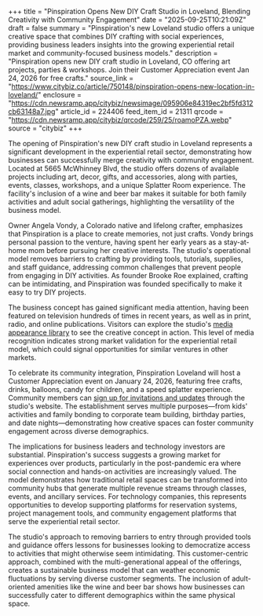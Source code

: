 +++
title = "Pinspiration Opens New DIY Craft Studio in Loveland, Blending Creativity with Community Engagement"
date = "2025-09-25T10:21:09Z"
draft = false
summary = "Pinspiration's new Loveland studio offers a unique creative space that combines DIY crafting with social experiences, providing business leaders insights into the growing experiential retail market and community-focused business models."
description = "Pinspiration opens new DIY craft studio in Loveland, CO offering art projects, parties & workshops. Join their Customer Appreciation event Jan 24, 2026 for free crafts."
source_link = "https://www.citybiz.co/article/750148/pinspiration-opens-new-location-in-loveland/"
enclosure = "https://cdn.newsramp.app/citybiz/newsimage/095906e84319ec2bf5fd312cb63148a7.jpg"
article_id = 224406
feed_item_id = 21311
qrcode = "https://cdn.newsramp.app/citybiz/qrcode/259/25/roamoPZA.webp"
source = "citybiz"
+++

<p>The opening of Pinspiration's new DIY craft studio in Loveland represents a significant development in the experiential retail sector, demonstrating how businesses can successfully merge creativity with community engagement. Located at 5665 McWhinney Blvd, the studio offers dozens of available projects including art, decor, gifts, and accessories, along with parties, events, classes, workshops, and a unique Splatter Room experience. The facility's inclusion of a wine and beer bar makes it suitable for both family activities and adult social gatherings, highlighting the versatility of the business model.</p><p>Owner Angela Vondy, a Colorado native and lifelong crafter, emphasizes that Pinspiration is a place to create memories, not just crafts. Vondy brings personal passion to the venture, having spent her early years as a stay-at-home mom before pursuing her creative interests. The studio's operational model removes barriers to crafting by providing tools, tutorials, supplies, and staff guidance, addressing common challenges that prevent people from engaging in DIY activities. As founder Brooke Roe explained, crafting can be intimidating, and Pinspiration was founded specifically to make it easy to try DIY projects.</p><p>The business concept has gained significant media attention, having been featured on television hundreds of times in recent years, as well as in print, radio, and online publications. Visitors can explore the studio's <a href="https://pinspiration.com/media-appearance-library" rel="nofollow" target="_blank">media appearance library</a> to see the creative concept in action. This level of media recognition indicates strong market validation for the experiential retail model, which could signal opportunities for similar ventures in other markets.</p><p>To celebrate its community integration, Pinspiration Loveland will host a Customer Appreciation event on January 24, 2026, featuring free crafts, drinks, balloons, candy for children, and a speed splatter experience. Community members can <a href="https://pinspiration.com/sign-up" rel="nofollow" target="_blank">sign up for invitations and updates</a> through the studio's website. The establishment serves multiple purposes—from kids' activities and family bonding to corporate team building, birthday parties, and date nights—demonstrating how creative spaces can foster community engagement across diverse demographics.</p><p>The implications for business leaders and technology investors are substantial. Pinspiration's success suggests a growing market for experiences over products, particularly in the post-pandemic era where social connection and hands-on activities are increasingly valued. The model demonstrates how traditional retail spaces can be transformed into community hubs that generate multiple revenue streams through classes, events, and ancillary services. For technology companies, this represents opportunities to develop supporting platforms for reservation systems, project management tools, and community engagement platforms that serve the experiential retail sector.</p><p>The studio's approach to removing barriers to entry through provided tools and guidance offers lessons for businesses looking to democratize access to activities that might otherwise seem intimidating. This customer-centric approach, combined with the multi-generational appeal of the offerings, creates a sustainable business model that can weather economic fluctuations by serving diverse customer segments. The inclusion of adult-oriented amenities like the wine and beer bar shows how businesses can successfully cater to different demographics within the same physical space.</p>